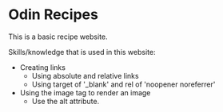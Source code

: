 # Odin Recipes

This is a basic recipe website.

Skills/knowledge that is used in this website:
- Creating links
    - Using absolute and relative links
    - Using target of '_blank' and rel of 'noopener noreferrer'
- Using the image tag to render an image 
    - Use the alt attribute.